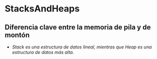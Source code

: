 # StacksAndHeaps

## Diferencia clave entre la memoria de pila y de montón

- _Stack es una estructura de datos lineal, mientras que Heap es una estructura de datos más alta._
